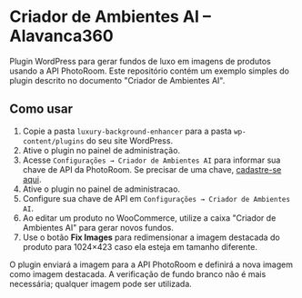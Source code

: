 # Criador de Ambientes AI – Alavanca360

Plugin WordPress para gerar fundos de luxo em imagens de produtos usando a API PhotoRoom. Este repositório contém um exemplo simples do plugin descrito no documento "Criador de Ambientes AI".

## Como usar

1. Copie a pasta `luxury-background-enhancer` para a pasta `wp-content/plugins` do seu site WordPress.
2. Ative o plugin no painel de administração.
3. Acesse `Configurações → Criador de Ambientes AI` para informar sua chave de API da PhotoRoom. Se precisar de uma chave, <a href="https://photoroom.com/api" target="_blank">cadastre-se aqui</a>.
4. Ative o plugin no painel de administracao.
5. Configure sua chave de API em `Configurações → Criador de Ambientes AI`.
6. Ao editar um produto no WooCommerce, utilize a caixa "Criador de Ambientes AI" para gerar novos fundos.
7. Use o botão **Fix Images** para redimensionar a imagem destacada do produto para 1024×423 caso ela esteja em tamanho diferente.

O plugin enviará a imagem para a API PhotoRoom e definirá a nova imagem como imagem destacada. A verificação de fundo branco não é mais necessária; qualquer imagem pode ser utilizada.
